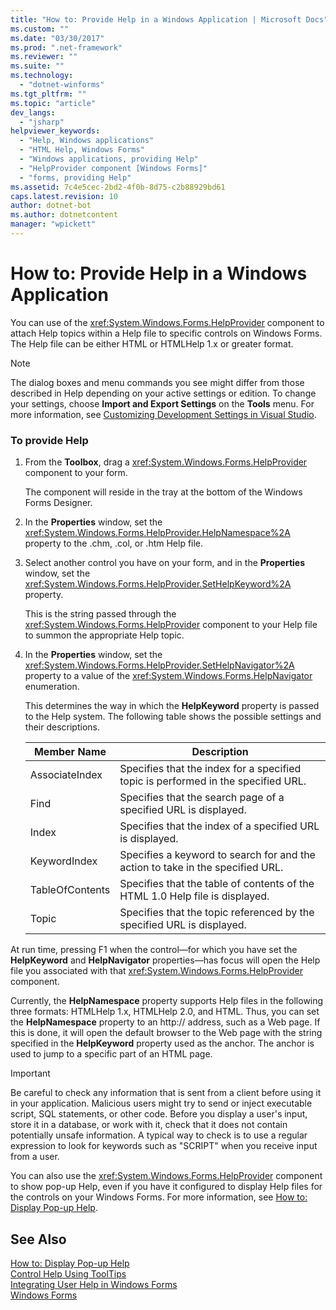```yaml
---
title: "How to: Provide Help in a Windows Application | Microsoft Docs"
ms.custom: ""
ms.date: "03/30/2017"
ms.prod: ".net-framework"
ms.reviewer: ""
ms.suite: ""
ms.technology: 
  - "dotnet-winforms"
ms.tgt_pltfrm: ""
ms.topic: "article"
dev_langs: 
  - "jsharp"
helpviewer_keywords: 
  - "Help, Windows applications"
  - "HTML Help, Windows Forms"
  - "Windows applications, providing Help"
  - "HelpProvider component [Windows Forms]"
  - "forms, providing Help"
ms.assetid: 7c4e5cec-2bd2-4f0b-8d75-c2b88929bd61
caps.latest.revision: 10
author: dotnet-bot
ms.author: dotnetcontent
manager: "wpickett"
---
```

# How to: Provide Help in a Windows Application
You can use of the <xref:System.Windows.Forms.HelpProvider> component to attach Help topics within a Help file to specific controls on Windows Forms. The Help file can be either HTML or HTMLHelp 1.x or greater format.  
  
> [!NOTE]
>  The dialog boxes and menu commands you see might differ from those described in Help depending on your active settings or edition. To change your settings, choose **Import and Export Settings** on the **Tools** menu. For more information, see [Customizing Development Settings in Visual Studio](http://msdn.microsoft.com/en-us/22c4debb-4e31-47a8-8f19-16f328d7dcd3).  
  
### To provide Help  
  
1.  From the **Toolbox**, drag a <xref:System.Windows.Forms.HelpProvider> component to your form.  
  
     The component will reside in the tray at the bottom of the Windows Forms Designer.  
  
2.  In the **Properties** window, set the <xref:System.Windows.Forms.HelpProvider.HelpNamespace%2A> property to the .chm, .col, or .htm Help file.  
  
3.  Select another control you have on your form, and in the **Properties** window, set the <xref:System.Windows.Forms.HelpProvider.SetHelpKeyword%2A> property.  
  
     This is the string passed through the <xref:System.Windows.Forms.HelpProvider> component to your Help file to summon the appropriate Help topic.  
  
4.  In the **Properties** window, set the <xref:System.Windows.Forms.HelpProvider.SetHelpNavigator%2A> property to a value of the <xref:System.Windows.Forms.HelpNavigator> enumeration.  
  
     This determines the way in which the **HelpKeyword** property is passed to the Help system. The following table shows the possible settings and their descriptions.  
  
    |Member Name|Description|  
    |-----------------|-----------------|  
    |AssociateIndex|Specifies that the index for a specified topic is performed in the specified URL.|  
    |Find|Specifies that the search page of a specified URL is displayed.|  
    |Index|Specifies that the index of a specified URL is displayed.|  
    |KeywordIndex|Specifies a keyword to search for and the action to take in the specified URL.|  
    |TableOfContents|Specifies that the table of contents of the HTML 1.0 Help file is displayed.|  
    |Topic|Specifies that the topic referenced by the specified URL is displayed.|  
  
 At run time, pressing F1 when the control—for which you have set the **HelpKeyword** and **HelpNavigator** properties—has focus will open the Help file you associated with that <xref:System.Windows.Forms.HelpProvider> component.  
  
 Currently, the **HelpNamespace** property supports Help files in the following three formats: HTMLHelp 1.x, HTMLHelp 2.0, and HTML. Thus, you can set the **HelpNamespace** property to an http:// address, such as a Web page. If this is done, it will open the default browser to the Web page with the string specified in the **HelpKeyword** property used as the anchor. The anchor is used to jump to a specific part of an HTML page.  
  
> [!IMPORTANT]
>  Be careful to check any information that is sent from a client before using it in your application. Malicious users might try to send or inject executable script, SQL statements, or other code. Before you display a user's input, store it in a database, or work with it, check that it does not contain potentially unsafe information. A typical way to check is to use a regular expression to look for keywords such as "SCRIPT" when you receive input from a user.  
  
 You can also use the <xref:System.Windows.Forms.HelpProvider> component to show pop-up Help, even if you have it configured to display Help files for the controls on your Windows Forms. For more information, see [How to: Display Pop-up Help](../../../../docs/framework/winforms/advanced/how-to-display-pop-up-help.md).  
  
## See Also  
 [How to: Display Pop-up Help](../../../../docs/framework/winforms/advanced/how-to-display-pop-up-help.md)   
 [Control Help Using ToolTips](../../../../docs/framework/winforms/advanced/control-help-using-tooltips.md)   
 [Integrating User Help in Windows Forms](../../../../docs/framework/winforms/advanced/integrating-user-help-in-windows-forms.md)   
 [Windows Forms](../../../../docs/framework/winforms/index.md)